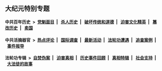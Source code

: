 ## 大纪元特别专题

#### 中共百年历史 &nbsp;>&nbsp; [党魁面目](indexes/nf1176107/README.md?06220430) &nbsp;| &nbsp; [杀人历史](indexes/nf1176106/README.md?06220430) &nbsp;| &nbsp; [破坏传统和道德](indexes/nf1176106/README.md?06220430) &nbsp;| &nbsp; [迫害文化精英](indexes/nf1176111/README.md?06220430) &nbsp;| &nbsp; [篡改历史](indexes/nf1176115/README.md?06220430) &nbsp;| &nbsp; [卖国](indexes/nf1176117/README.md?06220430) 

#### 中共活摘器官 &nbsp;>&nbsp; [热点评论](indexes/nf5879/README.md?06220430) &nbsp;| &nbsp; [国际调查](indexes/nf5947/README.md?06220430) &nbsp;| &nbsp; [最新活动](indexes/nf5883/README.md?06220430) &nbsp;| &nbsp; [法轮功遭遇](indexes/nf5881/README.md?06220430) &nbsp;| &nbsp; [追查案例](indexes/nf5880/README.md?06220430) &nbsp;| &nbsp; [事件报导](indexes/nf5877/README.md?06220430) 

#### 法轮功专辑 &nbsp;>&nbsp; [自焚伪案](indexes/nf5562/README.md?06220430) &nbsp;| &nbsp; [迫害真相](indexes/nf4379/README.md?06220430) &nbsp;| &nbsp; [历史事件回顾](indexes/nf5793/README.md?06220430) &nbsp;| &nbsp; [真相特辑](indexes/nf4389/README.md?06220430) &nbsp;| &nbsp; [社会支持](indexes/nf4386/README.md?06220430) &nbsp;| &nbsp; [大法徒的故事](indexes/nf1147481/README.md?06220430) 
